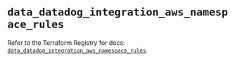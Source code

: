 # `data_datadog_integration_aws_namespace_rules`

Refer to the Terraform Registry for docs: [`data_datadog_integration_aws_namespace_rules`](https://registry.terraform.io/providers/datadog/datadog/3.40.0/docs/data-sources/integration_aws_namespace_rules).
